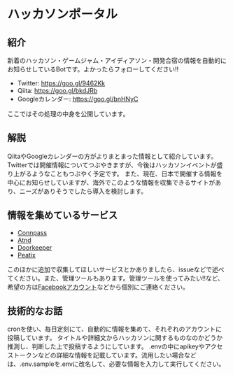 # ハッカソンポータル

## 紹介

新着のハッカソン・ゲームジャム・アイディアソン・開発合宿の情報を自動的にお知らせしているBotです。よかったらフォローしてください!!

 * Twitter: https://goo.gl/9462Kk
 * Qiita: https://goo.gl/bkdJRb
 * Googleカレンダー: https://goo.gl/bnHNyC

ここではその処理の中身を公開しています。

## 解説

QiitaやGoogleカレンダーの方がよりまとまった情報として紹介しています。
Twitterでは開催情報についてつぶやきますが、今後はハッカソンイベントが盛り上がるようなこともつぶやく予定です。
また、現在、日本で開催する情報を中心にお知らせしていますが、海外でこのような情報を収集できるサイトがあり、ニーズがありそうでしたら導入を検討します。

## 情報を集めているサービス
 * [Connpass](https://connpass.com/)
 * [Atnd](https://atnd.org/)
 * [Doorkeeper](https://www.doorkeeper.jp/)
 * [Peatix](https://peatix.com/)

このほかに追加で収集してほしいサービスとかありましたら、issueなどで述べてください。また、管理ツールもあります。管理ツールを使ってみたい!!など、希望の方は[Facebookアカウント](https://www.facebook.com/taku.kobayashi.560)などから個別にご連絡ください。

## 技術的なお話
cronを使い、毎日定刻にて、自動的に情報を集めて、それぞれのアカウントに投稿しています。
タイトルや詳細文からハッカソンに関するものなのかどうか推測し、判断した上で投稿するようにしています。
.envの中にapikeyやアクセストークンなどの詳細な情報を記載しています。流用したい場合などは、.env.sampleを.envに改名して、必要な情報を入力して実行してください。